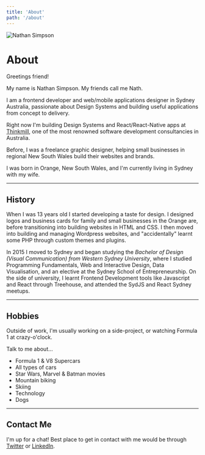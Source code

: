 ```yaml
---
title: 'About'
path: '/about'
---
```


![Nathan Simpson](https://files.nathansimpson.design/avatar.jpeg 'Nathan Simpson')

# About

Greetings friend!

My name is Nathan Simpson. My friends call me Nath.

I am a frontend developer and web/mobile applications designer in Sydney Australia, passionate about Design Systems and building useful applications from concept to delivery.

Right now I'm building Design Systems and React/React-Native apps at [Thinkmill](https://thinkmill.com.au), one of the most renowned software development consultancies in Australia.

Before, I was a freelance graphic designer, helping small businesses in regional New South Wales build their websites and brands.

I was born in Orange, New South Wales, and I'm currently living in Sydney with my wife.

---

## History

When I was 13 years old I started developing a taste for design. I designed logos and business cards for family and small businesses in the Orange are, before transitioning into building websites in HTML and CSS. I then moved into building and managing Wordpress websites, and "accidentally" learnt some PHP through custom themes and plugins.

In 2015 I moved to Sydney and began studying the _Bachelor of Design (Visual Communication) from Western Sydney University_, where I studied Programming Fundamentals, Web and Interactive Design, Data Visualisation, and an elective at the Sydney School of Entrepreneurship. On the side of university, I learnt Frontend Development tools like Javascript and React through Treehouse, and attended the SydJS and React Sydney meetups.

---

## Hobbies

Outside of work, I'm usually working on a side-project, or watching Formula 1 at crazy-o'clock.

Talk to me about...

- Formula 1 & V8 Supercars
- All types of cars
- Star Wars, Marvel & Batman movies
- Mountain biking
- Skiing
- Technology
- Dogs

---

## Contact Me

I'm up for a chat!
Best place to get in contact with me would be through [Twitter](https://twitter.com/nathjsimpson) or [LinkedIn](https://www.linkedin.com/in/nathan-simpson-71512a75?trk).
